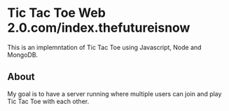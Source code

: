 Tic Tac Toe Web 2.0.com/index.thefutureisnow
============================================

This is an implemntation of Tic Tac Toe using Javascript, Node and MongoDB. 

About
-----

My goal is to have a server running where multiple users can join and play Tic Tac Toe with each other.
